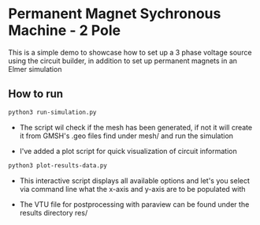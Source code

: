 # Permanent Magnet Sychronous Machine - 2 Pole

This is a simple demo to showcase how to set up a 3 phase voltage source using the circuit builder, in addition to set up permanent magnets in an Elmer simulation

## How to run

```bash
python3 run-simulation.py
```

- The script wil check if the mesh has been generated, if not it will create it from GMSH's .geo files find under mesh/ and run the simulation

- I've added a plot script for quick visualization of circuit information

```bash
python3 plot-results-data.py
```

- This interactive script displays all available options and let's you select via command line what the x-axis and y-axis are to be populated with

- The VTU file for postprocessing with paraview can be found under the results directory res/
